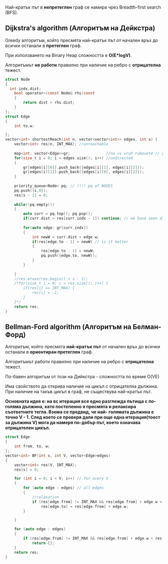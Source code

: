 
Най-кратък път в **непретеглен** граф се намира чрез Breadth-first search (BFS).

## Dijkstra's algorithm (Алгоритъм на Дейкстра)

Greedy алгоритъм, който пресмята най-кратък път от начален връх до всички останали в **претеглен** граф.

При използването на Binary Heap сложността е **O(E*logV)**.

Алгоритъмът **не работи** правилно при наличие на ребро с **отрицателна** тежест.

```c
struct Node
{
  int indx,dist;   
    bool operator<(const Node& rhs)const
    {
        return dist > rhs.dist;
    }
};
struct Edge
{
    int to,w;

};
vector<int> shortestReach(int n, vector<vector<int>> edges, int s) {
    vector<int> res(n, INT_MAX); //unreachable
    
    map<int, vector<Edge>>gr;                //na vs vruh rubovete // graph of EDGES
    for(size_t i = 0; i < edges.size(); i++) //undirected
    {
        gr[edges[i][0]].push_back({edges[i][1], edges[i][2]});
        gr[edges[i][1]].push_back({edges[i][0], edges[i][2]});
    }
    
    priority_queue<Node> pq; // !!!! pq of NODES
    pq.push({s,0});
    res[s - 1] = 0;
    
    while(!pq.empty())
    {
        auto curr = pq.top(); pq.pop();
        if(curr.dist > res[curr.indx - 1]) continue; // we have seen diff and better
        
        for(auto edge: gr[curr.indx])
        {
            int newW = curr.dist + edge.w;
            if(res[edge.to - 1] > newW) // is it better
            {
                res[edge.to - 1] = newW;
                pq.push({edge.to, newW});
            }
        }
        
    }
    //res.erase(res.begin() + s - 1);
    /*for(size_t i = 0; i < res.size(); i++) {
        if(res[i] == INT_MAX) {
            res[i] = -1;
        }
    }*/
    return res;
}
```
## Bellman-Ford algorithm (Алгоритъм на Белман-Форд)

Алгоритъм, който пресмята **най-кратък път** от начален връх до всички останали в **ориентиран претеглен** граф.

Алгоритъмът работи правилно при наличие на ребро с **отрицателна** тежест.

По-бавен алгоритъм от този на Дийкстра - сложността по време O(VE)

Има свойството да открива наличие на цикъл с отрицателна дължина. При наличие на такъв цикъл в граф, не съществува най-кратък път.

**Основната идея е: на вс итерация все едно разглежда пътища с по-голяма дължина, като постепенно я пресмята и релаксира съответните тегла.
Взема се предвид, че най- голямата дължина е точно V - 1.
След което се проверя дали при още една итерация(тоест за дължина V) мога да намеря по-добър път, което означава отрицателен цикъл.**
```c
struct Edge
{
	int from, to, w;
};
vector<int> BF(int s, int V, vector<Edge>edges)
{
	vector<int> res(V, INT_MAX);
	res[s] = 0;

	for (int i = 0; i < V; i++)	// for every V
	{
		for (auto edge : edges) // all edges
		{
			//relaxation
			if (res[edge.from] != INT_MAX && res[edge.from] + edge.w < res[edge.to])
				res[edge.to] = res[edge.from] + edge.w;
		}

	}

	for (auto edge : edges)
	{
		if (res[edge.from] != INT_MAX && res[edge.from] + edge.w < res[edge.to])
			return {};
	}
	return res;
}
```
